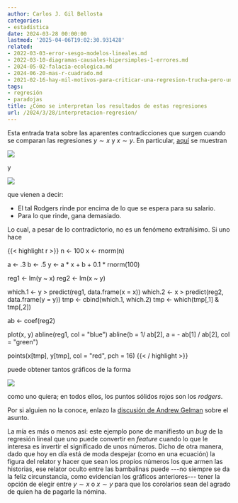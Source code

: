 ```yaml
---
author: Carlos J. Gil Bellosta
categories:
- estadística
date: 2024-03-28 00:00:00
lastmod: '2025-04-06T19:02:30.931428'
related:
- 2022-03-03-error-sesgo-modelos-lineales.md
- 2022-03-10-diagramas-causales-hipersimples-1-errores.md
- 2024-05-02-falacia-ecologica.md
- 2024-06-20-mas-r-cuadrado.md
- 2021-02-16-hay-mil-motivos-para-criticar-una-regresion-trucha-pero-una-rc2b2-baja-no-es-uno-de-ellos.md
tags:
- regresión
- paradojas
title: ¿Cómo se interpretan los resultados de estas regresiones
url: /2024/3/28/interpretacion-regresion/
---
```


Esta entrada trata sobre las aparentes contradicciones que surgen cuando se comparan las regresiones $y \sim x$ y $x \sim y$. En particular, [aquí](https://marginalrevolution.com/marginalrevolution/2021/07/a-regression-puzzle.html) se muestran

![](/wp-uploads/2024/rodgers-epa-vs-cap.png#center)

y

![](/wp-uploads/2024/rodgers-cap-vs-epa.png#center)

que vienen a decir:

- El tal Rodgers rinde por encima de lo que se espera para su salario.
- Para lo que rinde, gana demasiado.

Lo cual, a pesar de lo contradictorio, no es un fenómeno extrañísimo. Si uno hace


{{< highlight r >}}
n <- 100
x <- rnorm(n)

a <- .3
b <- .5
y <- a * x + b + 0.1 * rnorm(100)

reg1 <- lm(y ~ x)
reg2 <- lm(x ~ y)

which.1 <- y > predict(reg1, data.frame(x = x))
which.2 <- x > predict(reg2, data.frame(y = y))
tmp <- cbind(which.1, which.2)
tmp <- which(tmp[,1] & tmp[,2])

ab <- coef(reg2)

plot(x, y)
abline(reg1, col = "blue")
abline(b = 1/ ab[2], a = - ab[1] / ab[2], col = "green")

points(x[tmp], y[tmp], col = "red", pch = 16)
{{< / highlight >}}

puede obtener tantos gráficos de la forma

![](/wp-uploads/2024/rodgers.png#center)

como uno quiera; en todos ellos, los puntos sólidos rojos son los _rodgers_.

Por si alguien no la conoce, enlazo la [discusión de Andrew Gelman](https://statmodeling.stat.columbia.edu/2021/12/13/the-nfl-regression-puzzle-and-my-discussion-of-possible-solutions/) sobre el asunto.

La mía es más o menos así: este ejemplo pone de manifiesto un _bug_ de la regresión lineal que uno puede convertir en _feature_ cuando lo que le interesa es invertir el significado de unos números. Dicho de otra manera, dado que hoy en día está de moda despejar (como en una ecuación) la figura del relator y hacer que sean los propios números los que armen las historias, ese relator oculto entre las bambalinas puede ---no siempre se da la feliz circunstancia, como evidencian los gráficos anteriores--- tener la opción de elegir entre $y \sim x$ o $x \sim y$ para que los corolarios sean del agrado de quien ha de pagarle la nómina.